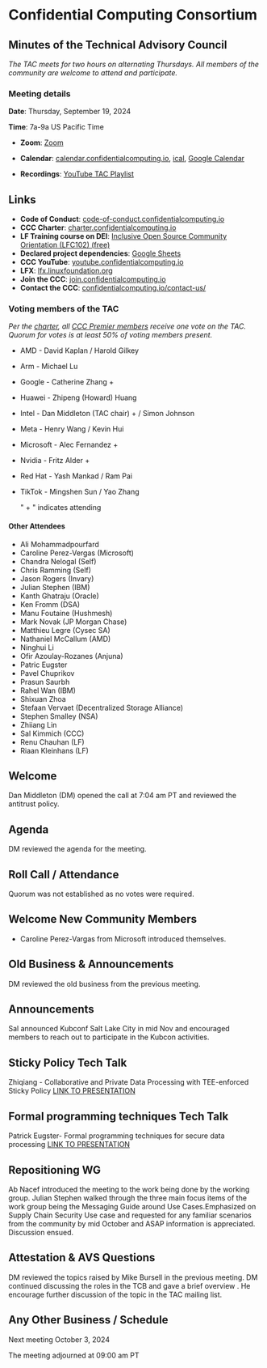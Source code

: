 # Confidential Computing Consortium

## Minutes of the Technical Advisory Council

*The TAC meets for two hours on alternating Thursdays. All members of the community are welcome to attend and participate.*

### Meeting details

**Date**: Thursday, September 19, 2024

**Time**: 7a-9a US Pacific Time

* **Zoom**: [Zoom](https://zoom-lfx.platform.linuxfoundation.org/meeting/94618773737?password=4b2a5cdf-685a-4ea3-822d-24ff7ddab72e)

* **Calendar**: [calendar.confidentialcomputing.io](https://calendar.confidentialcomputing.io),
[ical](https://calendar.google.com/calendar/ical/c\_c0pcihr7n2n1k3a38i32d9ag10%40group.calendar.google.com/public/basic.ics),
[Google Calendar](https://calendar.google.com/calendar/u/0/r?cid=c\_c0pcihr7n2n1k3a38i32d9ag10@group.calendar.google.com)

* **Recordings**: [YouTube TAC Playlist](https://www.youtube.com/playlist?list=PLmfkUJc39uMjaB_I1dYW72I44kr9QzG_B)

## Links

* **Code of Conduct**: [code-of-conduct.confidentialcomputing.io](https://code-of-conduct.confidentialcomputing.io)
* **CCC Charter**: [charter.confidentialcomputing.io](https://charter.confidentialcomputing.io)
* **LF Training course on DEI**: [Inclusive Open Source Community Orientation (LFC102) (free)](https://training.linuxfoundation.org/training/inclusive-open-source-community-orientation-lfc102/)
* **Declared project dependencies**: [Google Sheets](https://docs.google.com/spreadsheets/d/1UKnbbGWXYLjnPZsox3zmYo59nv3XSXjePfas5E2fER0/edit#gid=0)
* **CCC YouTube**: [youtube.confidentialcomputing.io](https://youtube.confidentialcomputing.io)
* **LFX**: [lfx.linuxfoundation.org](https://lfx.linuxfoundation.org)
* **Join the CCC**: [join.confidentialcomputing.io](https://join.confidentialcomputing.io)
* **Contact the CCC**: [confidentialcomputing.io/contact-us/](https://confidentialcomputing.io/contact-us/)

### Voting members of the TAC

*Per the [charter](https://charter.confidentialcomputing.io), all [CCC Premier members](https://confidentialcomputing.io/members/) receive one vote on the TAC. Quorum for votes is at least 50% of voting members present.*

* AMD - David Kaplan  / Harold Gilkey
* Arm -  Michael Lu
* Google - Catherine Zhang +
* Huawei - Zhipeng (Howard) Huang
* Intel - Dan Middleton (TAC chair) + / Simon Johnson
* Meta -  Henry Wang /  Kevin Hui
* Microsoft - Alec Fernandez +
* Nvidia - Fritz Alder +
* Red Hat - Yash Mankad   / Ram Pai
* TikTok - Mingshen Sun   / Yao Zhang

   " + " indicates attending

#### Other Attendees

* Ali Mohammadpourfard
* Caroline Perez-Vergas (Microsoft)
* Chandra Nelogal (Self)
* Chris Ramming (Self)
* Jason Rogers (Invary)
* Julian Stephen (IBM)
* Kanth Ghatraju (Oracle)
* Ken Fromm (DSA)
* Manu Foutaine (Hushmesh)
* Mark Novak (JP Morgan Chase)
* Matthieu Legre (Cysec SA)
* Nathaniel McCallum (AMD)
* Ninghui Li
* Ofir Azoulay-Rozanes (Anjuna)
* Patric Eugster
* Pavel Chuprikov
* Prasun Saurbh
* Rahel Wan (IBM)
* Shixuan Zhoa
* Stefaan Vervaet (Decentralized Storage Alliance)
* Stephen Smalley (NSA)
* Zhiiang Lin
* Sal Kimmich (CCC)
* Renu Chauhan (LF)
* Riaan Kleinhans (LF)

## Welcome

Dan Middleton (DM) opened the call at 7:04 am PT and reviewed the antitrust policy.

## Agenda

DM reviewed the agenda for the meeting.

## Roll Call / Attendance

Quorum was not established as no votes were required.

## Welcome New Community Members

* Caroline Perez-Vargas from Microsoft  introduced themselves.

## Old Business & Announcements

DM reviewed the old business from the previous meeting.

## Announcements

Sal announced Kubconf Salt Lake City in mid Nov and encouraged members to reach out to participate in the Kubcon activities.


## Sticky Policy Tech Talk

Zhiqiang - Collaborative and Private Data Processing with TEE-enforced Sticky Policy
[LINK TO PRESENTATION](./ConfCompBeyondClouds-CCC.pdf)

## Formal programming techniques Tech Talk

Patrick Eugster- Formal programming techniques for secure data processing
[LINK TO PRESENTATION](./STYX_CCC_TAC_2024.pdf)

## Repositioning WG

Ab Nacef introduced the meeting to the work being done by the working group.
Julian Stephen walked through the three main focus items of the work group being the Messaging Guide around Use Cases.Emphasized on Supply Chain Security Use case and requested for any familiar scenarios from the community by mid October and ASAP information is appreciated. Discussion ensued.

## Attestation & AVS Questions

DM reviewed the topics raised by Mike Bursell in the previous meeting. DM continued discussing the roles in the TCB and gave a brief overview . He encourage further discussion of the topic in the TAC mailing list.

## Any Other Business / Schedule

Next meeting October 3, 2024

The meeting adjourned at 09:00 am PT

